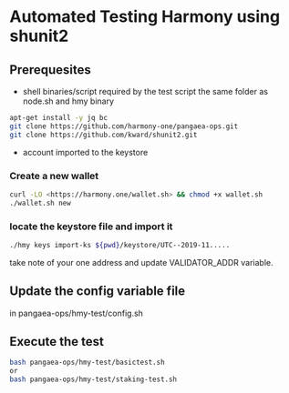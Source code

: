# Automated Testing Harmony using shunit2

## Prerequesites

- shell binaries/script required by the test script the same folder as node.sh and hmy binary

```bash
apt-get install -y jq bc
git clone https://github.com/harmony-one/pangaea-ops.git
git clone https://github.com/kward/shunit2.git
```

- account imported to the keystore

### Create a new wallet

```bash
curl -LO <https://harmony.one/wallet.sh> && chmod +x wallet.sh
./wallet.sh new
```

### locate the keystore file and import it

```bash
./hmy keys import-ks ${pwd}/keystore/UTC--2019-11.....
```

take note of your one address and update VALIDATOR_ADDR variable.

## Update the config variable file

in pangaea-ops/hmy-test/config.sh

## Execute the test

```bash
bash pangaea-ops/hmy-test/basictest.sh
or
bash pangaea-ops/hmy-test/staking-test.sh
```
